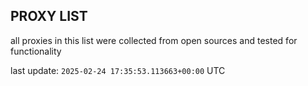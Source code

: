## PROXY LIST

all proxies in this list were collected from open sources and tested for functionality

last update: `2025-02-24 17:35:53.113663+00:00` UTC